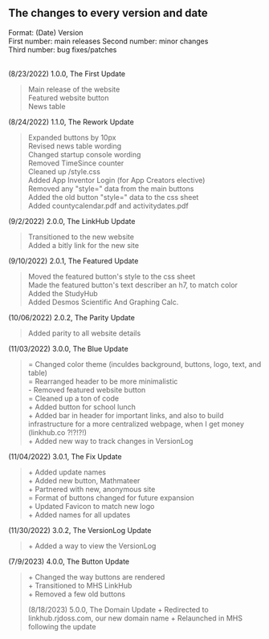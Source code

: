 ## The changes to every version and date
 Format: (Date) Version<br>
 First number: main releases
 Second number: minor changes  
 Third number: bug fixes/patches
<br><br>

(8/23/2022) 1.0.0, The First Update
> Main release of the website  
Featured website button  
News table


(8/24/2022) 1.1.0, The Rework Update
> Expanded buttons by 10px  
Revised news table wording  
Changed startup console wording  
Removed TimeSince counter  
Cleaned up /style.css  
Added App Inventor Login (for App Creators elective)  
Removed any "style=" data from the main buttons  
Added the old button "style=" data to the css sheet  
Added countycalendar.pdf and activitydates.pdf


(9/2/2022) 2.0.0, The LinkHub Update
> Transitioned to the new website  
Added a bitly link for the new site

(9/10/2022) 2.0.1, The Featured Update
> Moved the featured button's style to the css sheet  
Made the featured button's text describer an h7, to match color  
Added the StudyHub  
Added Desmos Scientific And Graphing Calc.

(10/06/2022) 2.0.2, The Parity Update
> Added parity to all website details

(11/03/2022) 3.0.0, The Blue Update
> = Changed color theme (inculdes background, buttons, logo, text, and table)  
> = Rearranged header to be more minimalistic  
> \- Removed featured website button  
> = Cleaned up a ton of code  
> \+ Added button for school lunch  
> \+ Added bar in header for important links, and also to build infrastructure for a more centralized webpage, when I get money (linkhub.co ?!?!?!)  
> \+ Added new way to track changes in VersionLog

(11/04/2022) 3.0.1, The Fix Update
> \+ Added update names  
> \+ Added new button, Mathmateer  
> \+ Partnered with new, anonymous site  
> \= Format of buttons changed for future expansion  
> \+ Updated Favicon to match new logo  
> \+ Added names for all updates

(11/30/2022) 3.0.2, The VersionLog Update
> \+ Added a way to view the VersionLog

(7/9/2023) 4.0.0, The Button Update
> \+ Changed the way buttons are rendered  
> \+ Transitioned to MHS LinkHub  
> \+ Removed a few old buttons
>
> (8/18/2023) 5.0.0, The Domain Update
> \+ Redirected to linkhub.rjdoss.com, our new domain name
> \+ Relaunched in MHS following the update